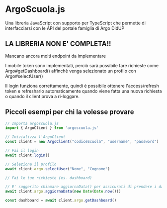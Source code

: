 # ArgoScuola.js

Una libreria JavaScript con supporto per TypeScript che permette di interfacciarsi con le API del portale famiglia di Argo DidUP

## LA LIBRERIA NON E' COMPLETA!!

Mancano ancora molti endpoint da implementare

I mobile token sono implementati, perciò sarà possibile fare richieste come Argo#getDashboard() affinchè venga selezionato un profilo con Argo#selectUser()

Il login funziona correttamente, quindi è possibile ottenere l'access/refresh token e refresharlo automaticamente quando viene fatta una nuova richiesta o quando il client prova a ri-loggare.

## Piccoli esempi per chi la volesse provare

```js
// Importa argoscuola.js
import { ArgoClient } from 'argoscuola.js'

// Inizializza l'ArgoClient
const client = new ArgoClient("codiceScuola", "username", "password")

// Fai il login 
await client.login()

// Seleziona il profilo
await client.argo.selectUser("Nome", "Cognome")

// Fai le tue richieste (es. dashboard)

// E' suggerito chiamare aggiornaData() per assicurati di prendere i dati più recenti
await client.argo.aggiornaData(new Date(Date.now()))

const dashboard = await client.argo.getDashboard()
```
